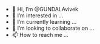 - 👋 Hi, I’m @GUNDALAvivek
- 👀 I’m interested in ...
- 🌱 I’m currently learning ...
- 💞️ I’m looking to collaborate on ...
- 📫 How to reach me ...

<!---
GUNDALAvivek/GUNDALAvivek is a ✨ special ✨ repository because its `README.md` (this file) appears on your GitHub profile.
You can click the Preview link to take a look at your changes.
--->
